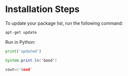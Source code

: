 # Installation Steps

To update your package list, run the following command:

```bash
apt-get update
```

Run in Python:

```python
print('updated')
```

```java 
System.print.ln('Good') 
```

```cpp 
cout<<'Good' 
```
